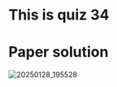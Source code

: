 # This is quiz 34

# Paper solution
![20250128_195528](https://github.com/user-attachments/assets/d056b317-7ba5-4a5c-aa85-a7c65179d284)
